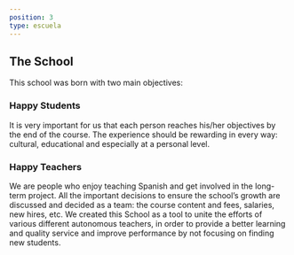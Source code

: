 ```yaml
---
position: 3
type: escuela
---
```


## The School

This school was born with two main objectives:

### Happy Students

It is very important for us that each person reaches his/her objectives by the end of the course. The experience should be rewarding in every way: cultural, educational and especially at a personal level.

### Happy Teachers

We are people who enjoy teaching Spanish and get involved in the long-term project. All the important decisions to ensure the school’s growth are discussed and decided as a team: the course content and fees, salaries, new hires, etc. We created this School as a tool to unite the efforts of various different autonomous teachers, in order to provide a better learning and quality service and improve performance by not focusing on finding new students.
